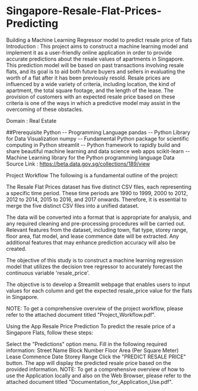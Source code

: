 # Singapore-Resale-Flat-Prices-Predicting
Building a Machine Learning Regressor model to predict resale price of flats 
Introduction : This project aims to construct a machine learning model and implement it as a user-friendly online application in order to provide accurate predictions about the resale values of apartments in Singapore. This prediction model will be based on past transactions involving resale flats, and its goal is to aid both future buyers and sellers in evaluating the worth of a flat after it has been previously resold. Resale prices are influenced by a wide variety of criteria, including location, the kind of apartment, the total square footage, and the length of the lease. The provision of customers with an expected resale price based on these criteria is one of the ways in which a predictive model may assist in the overcoming of these obstacles.

Domain : Real Estate

##Prerequisite
Python -- Programming Language
pandas -- Python Library for Data Visualization
numpy -- Fundamental Python package for scientific computing in Python
streamlit -- Python framework to rapidly build and share beautiful machine learning and data science web apps
scikit-learn -- Machine Learning library for the Python programming language
Data Source
Link : https://beta.data.gov.sg/collections/189/view


Project Workflow
The following is a fundamental outline of the project:

The Resale Flat Prices dataset has five distinct CSV files, each representing a specific time period. These time periods are 1990 to 1999, 2000 to 2012, 2012 to 2014, 2015 to 2016, and 2017 onwards. Therefore, it is essential to merge the five distinct CSV files into a unified dataset.

The data will be converted into a format that is appropriate for analysis, and any required cleaning and pre-processing procedures will be carried out. Relevant features from the dataset, including town, flat type, storey range, floor area, flat model, and lease commence date will be extracted. Any additional features that may enhance prediction accuracy will also be created.

The objective of this study is to construct a machine learning regression model that utilizes the decision tree regressor to accurately forecast the continuous variable 'resale_price'.

The objective is to develop a Streamlit webpage that enables users to input values for each column and get the expected resale_price value for the flats in Singapore.

NOTE: To get a comprehensive overview of the project workflow, please refer to the attached document titled "Project_Workflow.pdf".


Using the App
Resale Price Prediction
To predict the resale price of a Singapore Flats, follow these steps:

Select the "Predictions" option menu.
Fill in the following required information:
Street Name
Block Number
Floor Area (Per Square Meter)
Lease Commence Date
Storey Range
Click the "PREDICT RESALE PRICE" button.
The app will display the predicted resale price based on the provided information.
NOTE: To get a comprehensive overview of how to use the Application locally and also on the Web Browser, please refer to the attached document titled "Documentation_for_Application_Use.pdf".
